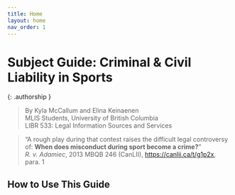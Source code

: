```yaml
---
title: Home
layout: home
nav_order: 1
---
```

# Subject Guide: Criminal & Civil Liability in Sports

{: .authorship }
> By Kyla McCallum and Elina Keinaenen\
> MLIS Students, University of British Columbia\
> LIBR 533: Legal Information Sources and Services

> “A rough play during that contest raises the difficult legal controversy of: **When does misconduct during sport become a crime?**”   
*R. v. Adamiec*, 2013 MBQB 246 (CanLII), https://canlii.ca/t/g1p2x, para. 1

## How to Use This Guide
